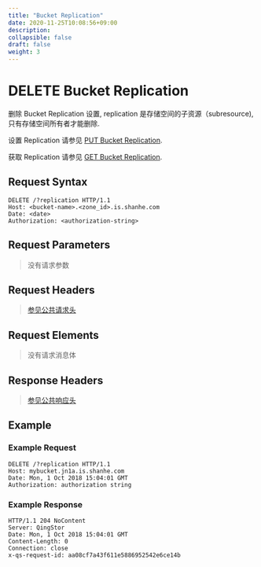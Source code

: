 ```yaml
---
title: "Bucket Replication"
date: 2020-11-25T10:08:56+09:00
description:
collapsible: false
draft: false
weight: 3
---
```


# DELETE Bucket Replication

删除 Bucket Replication 设置, replication 是存储空间的子资源（subresource), 只有存储空间所有者才能删除.

设置 Replication 请参见 [PUT Bucket Replication](../put_replication).

获取 Replication 请参见 [GET Bucket Replication](../get_replication).

## Request Syntax

```http
DELETE /?replication HTTP/1.1
Host: <bucket-name>.<zone_id>.is.shanhe.com
Date: <date>
Authorization: <authorization-string>
```

## Request Parameters

> 没有请求参数

## Request Headers

> [参见公共请求头](../../../common_header/#请求头字段-request-header)

## Request Elements

> 没有请求消息体

## Response Headers

> [参见公共响应头](../../../common_header/#响应头字段-response-header)

## Example

### Example Request

```http
DELETE /?replication HTTP/1.1
Host: mybucket.jn1a.is.shanhe.com
Date: Mon, 1 Oct 2018 15:04:01 GMT
Authorization: authorization string
```

### Example Response

```http
HTTP/1.1 204 NoContent
Server: QingStor
Date: Mon, 1 Oct 2018 15:04:01 GMT
Content-Length: 0
Connection: close
x-qs-request-id: aa08cf7a43f611e5886952542e6ce14b
```

